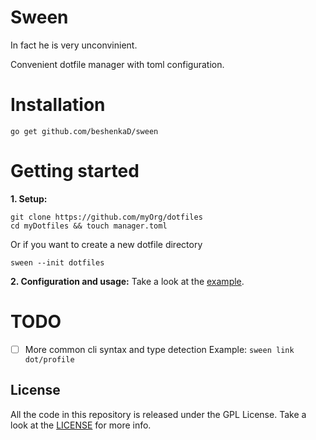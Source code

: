 Sween
=====
In fact he is very unconvinient.

Convenient dotfile manager with toml configuration.

# Installation
```shell script
go get github.com/beshenkaD/sween
```
# Getting started
**1. Setup:**
``` shell script
git clone https://github.com/myOrg/dotfiles
cd myDotfiles && touch manager.toml
```
Or if you want to create a new dotfile directory
```shell script
sween --init dotfiles
```
**2. Configuration and usage:**
Take a look at the [example](example).

# TODO
- [ ] More common cli syntax and type detection Example: ```sween link dot/profile```

## License
All the code in this repository is released under the GPL License. Take a look
at the [LICENSE](LICENSE) for more info.
